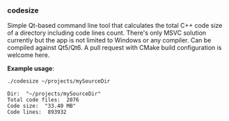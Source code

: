 ### codesize

Simple Qt-based command line tool that calculates the total C++ code size of a directory including code lines count. There's only MSVC solution currently but the app is not limited to Windows or any compiler. Can be compiled against Qt5/Qt6. A pull request with CMake build configuration is welcome here.

**Example usage**:

```bash
./codesize ~/projects/mySourceDir
```

```
Dir:  "~/projects/mySourceDir"
Total code files:  2076
Code size:  "33.40 MB"
Code lines:  893932
```
